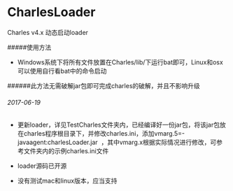 # CharlesLoader
Charles v4.x 动态启动loader

#####使用方法
* Windows系统下将所有文件放置在Charles/lib/下运行bat即可，Linux和osx可以使用自行看bat中的命令启动

######此方法无需破解jar包即可完成charles的破解，并且不影响升级


###### 2017-06-19
* 更新loader，详见TestCharles文件夹内，已经编译好一份jar包，将该jar包放在charles程序根目录下，并修改charles.ini，添加vmarg.5=-javaagent:charlesLoader.jar  ，其中vmarg.x根据实际情况进行修改，可参考文件夹内的示例charles.ini文件

* loader源码已开源

* 没有测试mac和linux版本，应当支持
